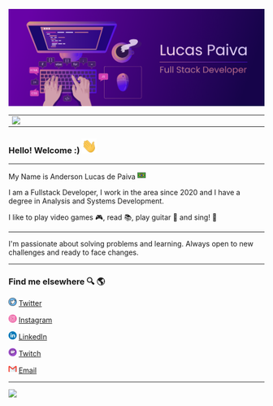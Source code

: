 
![capa github](https://github.com/andersonlucasp/andersonlucasp/blob/main/images/Capa_github.png)  


<center>
  <table>
    <tr>
        <td><img width="515px" align="left" src="https://github-readme-stats.vercel.app/api/top-langs/?username=andersonlucasp&hide=html&layout=compact&theme=buefy" /></td>
        <td><img width="515px" align="left" src="https://github-readme-stats.vercel.app/api?username=andersonlucasp&theme=buefy"/></td>
    </tr>   
  </table>
</center>  

### Hello! Welcome :) <img src="https://github.com/andersonlucasp/andersonlucasp/blob/main/images/Hi.gif" width="30px">

---
My Name is Anderson Lucas de Paiva <img src="https://github.com/andersonlucasp/andersonlucasp/blob/main/images/brazil.png" width="16"></img>

I am a Fullstack Developer, I work in the area since 2020 and I have a degree in Analysis and Systems Development.

I like to play video games 🎮, read  :books:, play guitar :guitar: and sing! :microphone:
 
---

I'm passionate about solving problems and learning. Always open to new challenges and ready to face changes.

---

### Find me elsewhere :mag: 🌎 

<a href="https://twitter.com/luquepaivaa"><img src="https://github.com/andersonlucasp/andersonlucasp/blob/main/images/twitter.png" width="16"></img></a> [Twitter](https://twitter.com/luquepaivaa)   

<a href="https://www.instagram.com/luquepaiva/"><img src="https://github.com/andersonlucasp/andersonlucasp/blob/main/images/instagram.png" width="16"></img></a> [Instagram](https://www.instagram.com/luquepaiva)  

<a href="https://www.linkedin.com/in/andersonlucasp"><img src="https://github.com/andersonlucasp/andersonlucasp/blob/main/images/linkedin.png" width="16"></img></a> [LinkedIn](https://www.linkedin.com/in/andersonlucasp)

<a href="https://www.twitch.tv/luquezao"><img src="https://github.com/andersonlucasp/andersonlucasp/blob/main/images/twitch.png" width="16"></img></a> [Twitch](https://www.twitch.tv/luquezao)  

<a href="mailto:andersonlucaspz@gmail.com"><img src="https://github.com/andersonlucasp/andersonlucasp/blob/main/images/gmail.png" width="16"></img></a> [Email](mailto:andersonlucaspz@gmail.com)  

---  

![](https://komarev.com/ghpvc/?username=andersonlucasp&color=blue&style=flat)
